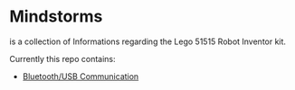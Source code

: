 # Mindstorms

is a collection of Informations regarding the Lego 51515 Robot Inventor kit.

Currently this repo contains:

- [Bluetooth/USB Communication](https://github.com/Jan18101997/Mindstorms/tree/master/USB%20Bluetooth%20Communication)